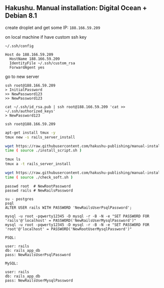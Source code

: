 ## Hakushu. Manual installation: Digital Ocean + Debian 8.1

create droplet and get some IP: `188.166.59.209`

on local machine if have custom ssh key

`~/.ssh/config`

```
Host do 188.166.59.209
  HostName 188.166.59.209
  IdentityFile ~/.ssh/custom_rsa
  ForwardAgent yes
```

go to new server

```
ssh root@188.166.59.209
> InitialPassword
>> NewPassword123
>> NewPassword123

cat ~/.ssh/id_rsa.pub | ssh root@188.166.59.209 'cat >> ~/.ssh/authorized_keys'
> NewPassword123

ssh root@188.166.59.209
```

```sh
apt-get install tmux -y
tmux new -s rails_server_install

wget https://raw.githubusercontent.com/hakushu-publishing/manual-installation-do-debian8/master/install_script.sh
time ( source ./install_script.sh )
```

```sh
tmux ls
tmux a -t rails_server_install

wget https://raw.githubusercontent.com/hakushu-publishing/manual-installation-do-debian8/master/check_soft.sh
time ( source ./check_soft.sh )
```

```
passwd root  # NewRootPassword
passwd rails # NewRailsPassword
```

```
su - postgres
psql
ALTER USER rails WITH PASSWORD 'NewRailsUserPsqlPassword';
```

```
mysql -u root -pqwerty12345 -D mysql -r -B -N -e "SET PASSWORD FOR 'rails'@'localhost' = PASSWORD('NewRailsUserMysqlPassword')"
mysql -u root -pqwerty12345 -D mysql -r -B -N -e "SET PASSWORD FOR 'root'@'localhost' = PASSWORD('NewRootUserMysqlPassword')"
```

```
PSQL:

user: rails
db: rails_app_db
pass: NewRailsUserPsqlPassword

MySQL:

user: rails
db: rails_app_db
pass: NewRailsUserMysqlPassword
```
